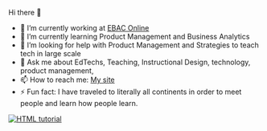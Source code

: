 Hi there 👋


- 🔭 I’m currently working at [EBAC Online](https://ebaconline.com.br/) 
- 🌱 I’m currently learning Product Management and Business Analytics
- 🤔 I’m looking for help with Product Management and Strategies to teach tech in large scale
- 💬 Ask me about EdTechs, Teaching, Instructional Design, technology, product management, 
- 📫 How to reach me: [My site](https://alandantas.net)
- ⚡ Fun fact: I have traveled to literally all continents in order to meet people and learn how people learn.



<a href="https://www.linkedin.com/in/alandantas-edtech/"><img src="https://img.shields.io/badge/LinkedIn-0077B5?style=for-the-badge&logo=linkedin&logoColor=white" alt="HTML tutorial" ></a>
